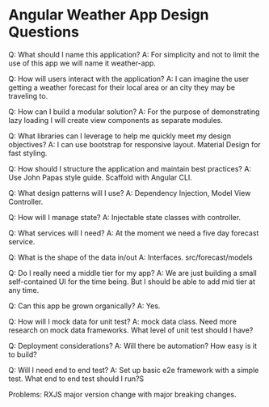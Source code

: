 # Angular Weather App Design Questions

Q: What should I name this application?
A: For simplicity and not to limit the use of this app we will name it weather-app.

Q: How will users interact with the application?
A: I can imagine the user getting a weather forecast for their local area or an city they may be traveling to.

Q: How can I build a modular solution?
A: For the purpose of demonstrating lazy loading I will create view components as separate modules.

Q: What libraries can I leverage to help me quickly meet my design objectives?
A: I can use bootstrap for responsive layout. Material Design for fast styling.

Q: How should I structure the application and maintain best practices?
A: Use John Papas style guide.  Scaffold with Angular CLI.

Q: What design patterns will I use?
A: Dependency Injection, Model View Controller.

Q: How will I manage state?
A: Injectable state classes with controller.

Q: What services will I need?
A: At the moment we need a five day forecast service.

Q: What is the shape of the data in/out
A: Interfaces. src/forecast/models

Q: Do I really need a middle tier for my app?
A: We are just building a small self-contained UI for the time being.  But I should be able to add mid tier at any time.

Q: Can this app be grown organically?
A: Yes.

Q: How will I mock data for unit test?
A: mock data class.  Need more research on mock data frameworks.  What level of unit test should I have?

Q: Deployment considerations?
A: Will there be automation?  How easy is it to build?

Q: Will I need end to end test?
A: Set up basic e2e framework with a simple test.  What end to end test should I run?S

Problems:
RXJS major version change with major breaking changes.
